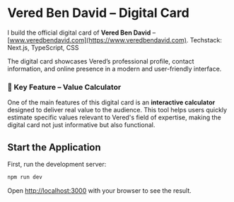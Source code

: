 # Vered Ben David – Digital Card

I build the official digital card of **Vered Ben David** – [www.veredbendavid.com](https://www.veredbendavid.com).
Techstack: Next.js, TypeScript, CSS

The digital card showcases Vered’s professional profile, contact information, and online presence in a modern and user-friendly interface.

### 🎯 Key Feature – Value Calculator

One of the main features of this digital card is an **interactive calculator** designed to deliver real value to the audience. This tool helps users quickly estimate specific values relevant to Vered's field of expertise, making the digital card not just informative but also functional.

## Start the Application

First, run the development server:

```bash
npm run dev
```

Open [http://localhost:3000](http://localhost:3000) with your browser to see the result.
